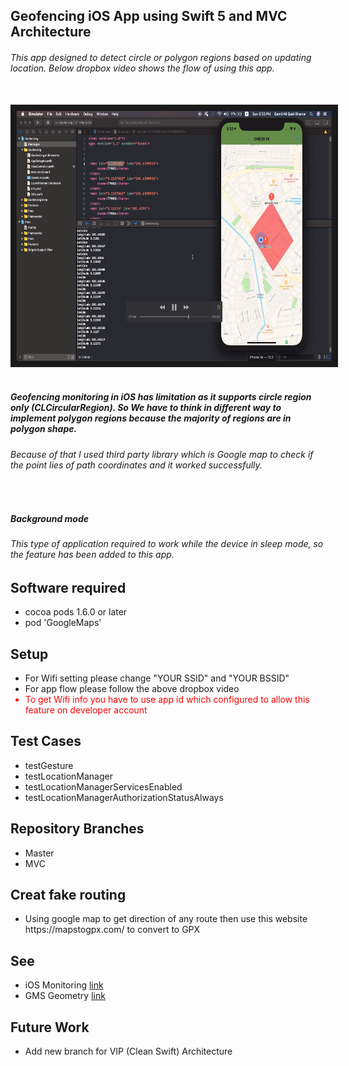 <h2> Geofencing iOS App using Swift 5 and MVC Architecture </h2>
<h6> This app designed to detect circle or polygon regions based on updating location. Below dropbox video shows the flow of using this app. </h6>
</br>

<a href="https://www.dropbox.com/s/yr8rzzr801qy649/record.mov?dl=0">
  <img src="https://github.com/JSHAMMR/Geofencing/blob/master/Docs/Screenshot%202019-11-04%20at%201.13.04%20AM.png" 
alt="IMAGE ALT TEXT HERE" width="651" height="400" border="10" /></a>

</br>
</br>


<h5> Geofencing monitoring in iOS has limitation as it supports circle region only  (CLCircularRegion). So We have to think in different way to implement polygon regions because the majority of regions are in polygon shape.</h5>

<h6> Because of that I used third party library which is Google map to check if the point lies of path coordinates and it worked successfully.</h6>

</br>

<h5> Background mode</h5>

<h6> This type of application required to work while the device in sleep mode, so the feature has been added to this app. </h6>



<h2>Software required</h2>

<ul>
  <li>cocoa pods 1.6.0 or later</li>
  <li>pod 'GoogleMaps'</li>
</ul>

<h2>Setup</h2>

<ul>
 <li> For Wifi setting please change "YOUR SSID" and  "YOUR BSSID"  </li>
 <li> For app flow please follow the above dropbox video  </li>
  
 <li style="color:red;">To get Wifi info you have to use app id which configured to allow this feature on developer account  </li>


</ul>

<h2>Test Cases </h2>
<ul>
 <li>testGesture</li>
 <li>testLocationManager</li>
   <li>testLocationManagerServicesEnabled</li>
 <li>testLocationManagerAuthorizationStatusAlways</li>

</ul>


<h2>Repository Branches</h2>
<ul>
 <li>Master</li>
 <li>MVC</li>
</ul>



<h2>Creat fake routing </h2>
<ul>
 <li>Using google map to get direction of any route then use this website https://mapstogpx.com/ to convert to GPX </li>
</ul>
<h2>See</h2>
<ul>
 <li> iOS Monitoring <a href="https://developer.apple.com/documentation/corelocation/monitoring_the_user_s_proximity_to_geographic_regions">link</a></li>
  <li> GMS Geometry <a href="https://developers.google.com/maps/documentation/ios-sdk/reference/group___geometry_utils.html#gaba958d3776d49213404af249419d0ffd">link</a></li>
</ul>

<h2>Future Work </h2>
<ul>
 <li>Add new branch for VIP (Clean Swift) Architecture </li>
</ul>




